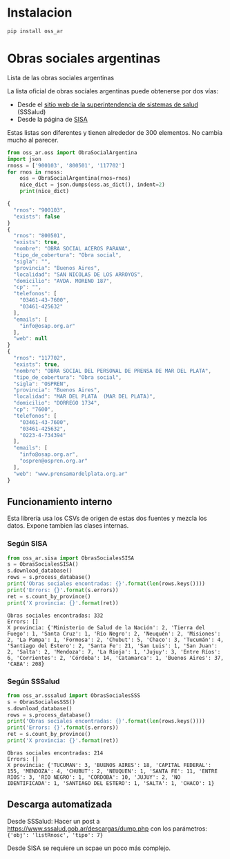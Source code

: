 # Instalacion

```
pip install oss_ar
```

# Obras sociales argentinas
Lista de las obras sociales argentinas

La lista oficial de obras sociales argentinas puede obtenerse por dos vías:
 - Desde el [sitio web de la superintendencia de sistemas de salud](https://www.sssalud.gob.ar/?page=listRnosc&tipo=7) (SSSalud)
 - Desde la página de [SISA](https://sisa.msal.gov.ar/sisa/#sisa) 

Estas listas son diferentes y tienen alrededor de 300 elementos. No cambia mucho al parecer.  

```python
from oss_ar.oss import ObraSocialArgentina
import json
rnoss = ['900103', '800501', '117702']
for rnos in rnoss:
    oss = ObraSocialArgentina(rnos=rnos)
    nice_dict = json.dumps(oss.as_dict(), indent=2)
    print(nice_dict)
```

```js
{
  "rnos": "900103",
  "exists": false
}
{
  "rnos": "800501",
  "exists": true,
  "nombre": "OBRA SOCIAL ACEROS PARANA",
  "tipo_de_cobertura": "Obra social",
  "sigla": "",
  "provincia": "Buenos Aires",
  "localidad": "SAN NICOLAS DE LOS ARROYOS",
  "domicilio": "AVDA. MORENO 187",
  "cp": "",
  "telefonos": [
    "03461-43-7600",
    "03461-425632"
  ],
  "emails": [
    "info@osap.org.ar"
  ],
  "web": null
}
{
  "rnos": "117702",
  "exists": true,
  "nombre": "OBRA SOCIAL DEL PERSONAL DE PRENSA DE MAR DEL PLATA",
  "tipo_de_cobertura": "Obra social",
  "sigla": "OSPREN",
  "provincia": "Buenos Aires",
  "localidad": "MAR DEL PLATA  (MAR DEL PLATA)",
  "domicilio": "DORREGO 1734",
  "cp": "7600",
  "telefonos": [
    "03461-43-7600",
    "03461-425632",
    "0223-4-734394"
  ],
  "emails": [
    "info@osap.org.ar",
    "ospren@ospren.org.ar"
  ],
  "web": "www.prensamardelplata.org.ar"
}

```

## Funcionamiento interno

Esta librería usa los CSVs de origen de estas dos fuentes y mezcla los datos. Expone tambien las clases internas.

### Según SISA

```python
from oss_ar.sisa import ObrasSocialesSISA
s = ObrasSocialesSISA()
s.download_database()
rows = s.process_database()
print('Obras sociales encontradas: {}'.format(len(rows.keys())))
print('Errors: {}'.format(s.errors))
ret = s.count_by_province()
print('X provincia: {}'.format(ret))
```

```
Obras sociales encontradas: 332
Errors: []
X provincia: {'Ministerio de Salud de la Nación': 2, 'Tierra del Fuego': 1, 'Santa Cruz': 1, 'Río Negro': 2, 'Neuquén': 2, 'Misiones': 2, 'La Pampa': 1, 'Formosa': 2, 'Chubut': 5, 'Chaco': 3, 'Tucumán': 4, 'Santiago del Estero': 2, 'Santa Fe': 21, 'San Luis': 1, 'San Juan': 2, 'Salta': 2, 'Mendoza': 7, 'La Rioja': 1, 'Jujuy': 3, 'Entre Ríos': 6, 'Corrientes': 2, 'Córdoba': 14, 'Catamarca': 1, 'Buenos Aires': 37, 'CABA': 208}
```

### Según SSSalud

```python
from oss_ar.sssalud import ObrasSocialesSSS
s = ObrasSocialesSSS()
s.download_database()
rows = s.process_database()
print('Obras sociales encontradas: {}'.format(len(rows.keys())))
print('Errors: {}'.format(s.errors))
ret = s.count_by_province()
print('X provincia: {}'.format(ret))
```

```
Obras sociales encontradas: 214
Errors: []
X provincia: {'TUCUMAN': 3, 'BUENOS AIRES': 18, 'CAPITAL FEDERAL': 155, 'MENDOZA': 4, 'CHUBUT': 2, 'NEUQUEN': 1, 'SANTA FE': 11, 'ENTRE RIOS': 3, 'RIO NEGRO': 1, 'CORDOBA': 10, 'JUJUY': 2, 'NO IDENTIFICADA': 1, 'SANTIAGO DEL ESTERO': 1, 'SALTA': 1, 'CHACO': 1}

```

## Descarga automatizada

Desde SSSalud: Hacer un post a https://www.sssalud.gob.ar/descargas/dump.php con los parámetros:  
`{'obj': 'listRnosc', 'tipo': 7}`

Desde SISA se requiere un scpae un poco más complejo.  


